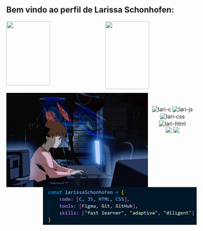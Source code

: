 ## Bem vindo ao perfil de Larissa Schonhofen:
 
<div>
  <img height="170em" width="48%" src="https://github-readme-stats.vercel.app/api?username=larissaschonhofen&show_icons=true&theme=nightowl&include_all_commits=true&count_private=true"/>
  <img height="180em" align="right" width="48%" src="https://github-readme-stats.vercel.app/api/top-langs/?username=larissaschonhofen&layout=compact&langs_count=16&theme=nightowl"/>
</div>

<div  align="center"> 
  <div style="display: inline_block"><br>
    <img align="left" height="250alt"="coding-time" src="code.gif">
<div  align="center"> 
  <div style="display: inline_block"><br>
    <img align="right" height="100alt"="codigo" src="codigo.png"><br>
</div>

<div style="display: inline_block">
     <img align="center" alt="lari-c" height="30" width="40" src="https://cdn.jsdelivr.net/gh/devicons/devicon@latest/icons/c/c-original.svg" />
     <img align="center" alt="lari-js" height="30" width="40" src="https://cdn.jsdelivr.net/gh/devicons/devicon@latest/icons/javascript/javascript-original.svg" />
     <img align="center" alt="lari-css" height="30" width="40" src="https://cdn.jsdelivr.net/gh/devicons/devicon@latest/icons/css3/css3-original.svg" />
     <img align="center" alt="lari-html" height="30" width="40" src="https://cdn.jsdelivr.net/gh/devicons/devicon@latest/icons/html5/html5-original.svg" />
</div>
<div>
     <a href= "lari.schonhofen@gmail.com"><img src="https://img.shields.io/badge/Gmail-D14836?style=for-the-badge&logo=gmail&logoColor=white" target="_blank"></a>
     <a href="https://www.linkedin.com/in/larissa-schonhofen-da-silva/" target="_blank"><img src="https://img.shields.io/badge/-LinkedIn-%230077B5?style=for-the-badge&logo=linkedin&logoColor=white" target="_blank"></a>
</div> 
  
